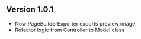 ## Version 1.0.1
 - Now PageBuilderExporter exports preview image
 - Refactor logic from Controller to Model class
